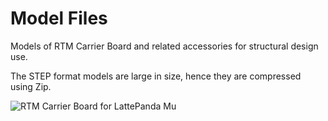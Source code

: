 # Model Files

Models of RTM Carrier Board and related accessories for structural design use.

The STEP format models are large in size, hence they are compressed using Zip.

![RTM Carrier Board for LattePanda Mu](./Layout.png.png)
